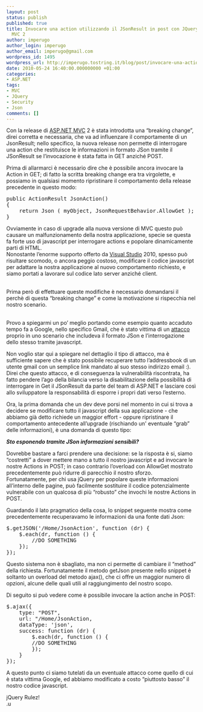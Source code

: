 ```yaml
---
layout: post
status: publish
published: true
title: Invocare una action utilizzando il JSonResult in post con JQuery ed ASP.NET
  MVC 2
author: imperugo
author_login: imperugo
author_email: imperugo@gmail.com
wordpress_id: 1495
wordpress_url: http://imperugo.tostring.it/blog/post/invocare-una-action-utilizzando-il-jsonresult-post-con-jquery-ed-aspnet-mvc-2/
date: 2010-05-24 16:40:00.000000000 +01:00
categories:
- ASP.NET
tags:
- MVC
- JQuery
- Security
- Json
comments: []
---
```

<p>Con la release di <a href="http://www.imperugo.tostring.it/tags/archive/mvc">ASP.NET MVC</a> 2 è stata introdotta una “breaking change”, direi corretta e necessaria, che va ad influenzare il comportamente di un JsonResult; nello specifico, la nuova release non permette di interrogare una action che restituisce le informazioni in formato JSon tramite il JSonResult se l’invocazione è stata fatta in GET anziché POST.</p>  <p>Prima di allarmarci è necessario dire che è possibile ancora invocare la Action in GET; di fatto la scritta breaking change era tra virgolette, e possiamo in qualsiasi momento ripristinare il comportamento della release precedente in questo modo:</p>  <pre class="brush: csharp;">public ActionResult JsonAction()
{
    return Json ( myObject, JsonRequestBehavior.AllowGet );
}</pre>

<p>Ovviamente in caso di upgrade alla nuova versione di MVC questo può causare un malfunzionamento della nostra applicazione, specie se questa fa forte uso di javascript per interrogare actions e popolare dinamicamente parti di HTML. 
  <br />Nonostante l’enorme supporto offerto da <a href="http://tostring.it/tags/archive/visual+studio">Visual Studio</a> 2010, spesso può risultare scomodo, o ancora peggio costoso, modificare il codice javascript per adattare la nostra applicazione al nuovo comportamento richiesto, e siamo portati a lavorare sul codice lato server anziché client. 

  <br />Prima però di effettuare queste modifiche è necessario domandarsi il perchè di questa “breaking change” e come la motivazione si rispecchia nel nostro scenario. 

  <br />Provo a spiegarmi un po’ meglio portando come esempio quanto accaduto tempo fa a Google, nello specifico Gmail, che è stato vittima di un <a href="http://jeremiahgrossman.blogspot.com/2006/01/advanced-web-attack-techniques-using.html">attacco</a> proprio in uno scenario che includeva il formato JSon e l’interrogazione dello stesso tramite javascript.</p>

<p>Non voglio star qui a spiegare nel dettaglio il tipo di attacco, ma è sufficiente sapere che è stato possibile recuperare tutto l’addressbook di un utente gmail con un semplice link mandato al suo stesso indirizzo email :). 
  <br />Direi che questo attacco, e di conseguenza la vulnerabilità riscontrata, ha fatto pendere l’ago della bilancia verso la disabilitazione della possibilità di interrogare in Get il JSonResult da parte del team di ASP.NET e lasciare così allo sviluppatore la responsabilità di esporre i propri dati verso l’esterno.</p>

<p>Ora, la prima domanda che un dev deve porsi nel momento in cui si trova a decidere se modificare tutto il javascript della sua applicazione - che abbiamo già detto richiede un maggior effort - oppure ripristinare il comportamento antecedente all’upgrade (rischiando un' eventuale “grab” delle informazioni), è una domanda di questo tipo:</p>

<p><strong><em>Sto esponendo tramite JSon informazioni sensibili?</em></strong> </p>

<p>Dovrebbe bastare a farci prendere una decisione: se la risposta è si, siamo “costretti” a dover mettere mano a tutto il nostro javascript e ad invocare le nostre Actions in POST; in caso contrario l’overload con AllowGet mostrato precedentemente può ridurre di parecchio il nostro sforzo. 
  <br />Fortunatamente, per chi usa jQuery per popolare queste informazioni all’interno delle pagine, può facilmente sostituire il codice potenzialmente vulnerabile con un qualcosa di più “robusto” che invochi le nostre Actions in POST.</p>

<p>Guardando il lato pragmatico della cosa, lo snippet seguente mostra come precedentemente recuperavamo le informazioni da una fonte dati Json:</p>

<pre class="brush: csharp;">$.getJSON('/Home/JsonAction', function (dr) {
    $.each(dr, function () {
        //DO SOMETHING
    });
});</pre>

<p>Questo sistema non è sbagliato, ma non ci permette di cambiare il “method” della richiesta. Fortunatamente il metodo getJson presente nello snippet è soltanto un overload del metodo ajax(), che ci offre un maggior numero di opzioni, alcune delle quali utili al raggiungimento del nostro scopo. </p>

<p>Di seguito si può vedere come è possibile invocare la action anche in POST:</p>

<pre class="brush: csharp;">$.ajax({
    type: &quot;POST&quot;,
    url: &quot;/Home/JsonAction,
    dataType: 'json',
    success: function (dr) {
        $.each(dr, function () {
        //DO SOMETHING
        });
    }
});</pre>

<p>A questo punto ci siamo tutelati da un eventuale attacco come quello di cui è stata vittima Google, ed abbiamo modificato a costo “piuttosto basso” il nostro codice javascript.</p>

<p>jQuery Rulez! 
  <br />.u</p>
